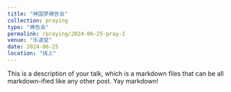 ```yaml
---
title: "神国梦祷告会"
collection: praying
type: "祷告会"
permalink: /praying/2024-06-25-pray-1
venue: "乐道堂"
date: 2024-06-25
location: "线上"
---
```


This is a description of your talk, which is a markdown files that can be all markdown-ified like any other post. Yay markdown!
